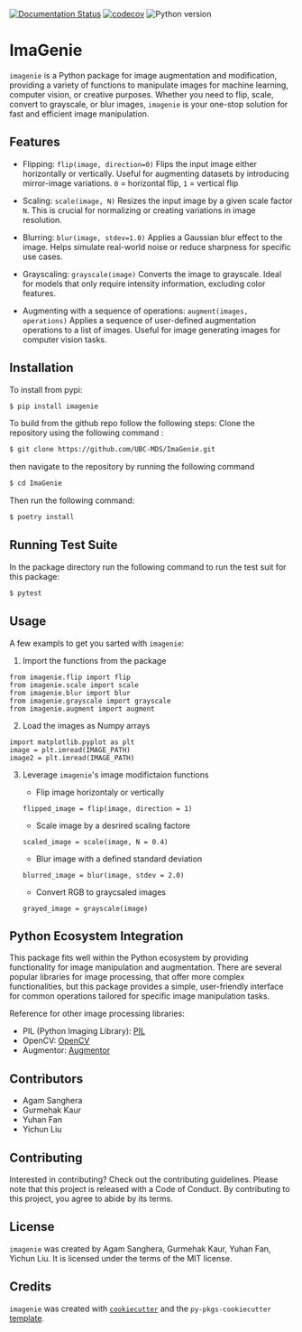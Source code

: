 [![Documentation Status](https://readthedocs.org/projects/imagenie/badge/?version=latest)](https://imagenie.readthedocs.io/en/latest/?badge=latest)
[![codecov](https://codecov.io/github/UBC-MDS/ImaGenie/graph/badge.svg?token=Dd6MnDTOH7)](https://codecov.io/github/UBC-MDS/ImaGenie)
![Python version](https://img.shields.io/pypi/pyversions/ImaGenie)


# ImaGenie

`imagenie` is a Python package for image augmentation and modification, providing a variety of functions to manipulate images for machine learning, computer vision, or creative purposes. Whether you need to flip, scale, convert to grayscale, or blur images, `imagenie` is your one-stop solution for fast and efficient image manipulation.

## Features

* Flipping: `flip(image, direction=0)`
    Flips the input image either horizontally or vertically. Useful for augmenting datasets by introducing mirror-image variations. `0` = horizontal flip, `1` = vertical flip 

* Scaling: `scale(image, N)`
    Resizes the input image by a given scale factor `N`. This is crucial for normalizing or creating variations in image resolution.

* Blurring: `blur(image, stdev=1.0)`
    Applies a Gaussian blur effect to the image. Helps simulate real-world noise or reduce sharpness for specific use cases.

* Grayscaling: `grayscale(image)`
    Converts the image to grayscale. Ideal for models that only require intensity information, excluding color features.

* Augmenting with a sequence of operations: `augment(images, operations)`
    Applies a sequence of user-defined augmentation operations to a list of images. Useful for image generating images for computer vision tasks.

## Installation
To install from pypi:
```bash
$ pip install imagenie
```

To build from the github repo follow the following steps:
Clone the repository using the following command :

```bash
$ git clone https://github.com/UBC-MDS/ImaGenie.git
```
then navigate to the repository by running the following command 

```bash
$ cd ImaGenie
```
Then run the following command:
```bash
$ poetry install
```

## Running Test Suite
In the package directory run the following command to run the test suit for this package:
```bash
$ pytest
```

## Usage
A few exampls to get you sarted with `imagenie`:

1. Import the functions from the package

```
from imagenie.flip import flip
from imagenie.scale import scale
from imagenie.blur import blur
from imagenie.grayscale import grayscale
from imagenie.augment import augment
```

2. Load the images as Numpy arrays

```
import matplotlib.pyplot as plt
image = plt.imread(IMAGE_PATH)
image2 = plt.imread(IMAGE_PATH)
```

3. Leverage `imagenie`'s image modifictaion functions

    - Flip image horizontaly or vertically
    ```
    flipped_image = flip(image, direction = 1)
    ```

    - Scale image by a desrired scaling factore
    ```
    scaled_image = scale(image, N = 0.4)
    ```

    - Blur image with a defined standard deviation
    ```
    blurred_image = blur(image, stdev = 2.0)
    ```

    - Convert RGB to graycsaled images
    ```
    grayed_image = grayscale(image)
    ```


## Python Ecosystem Integration

This package fits well within the Python ecosystem by providing functionality for image manipulation and augmentation. There are several popular libraries for image processing, that offer more complex functionalities, but this package provides a simple, user-friendly interface for common operations tailored for specific image manipulation tasks. 

Reference for other image processing libraries:
- PIL (Python Imaging Library): [PIL](https://python-pillow.org/)
- OpenCV: [OpenCV](https://opencv.org/)
- Augmentor: [Augmentor](https://github.com/mdbloice/Augmentor)

## Contributors

- Agam Sanghera
- Gurmehak Kaur
- Yuhan Fan
- Yichun Liu

## Contributing

Interested in contributing? Check out the contributing guidelines. Please note that this project is released with a Code of Conduct. By contributing to this project, you agree to abide by its terms.

## License

`imagenie` was created by Agam Sanghera, Gurmehak Kaur, Yuhan Fan, Yichun Liu. It is licensed under the terms of the MIT license.

## Credits

`imagenie` was created with [`cookiecutter`](https://cookiecutter.readthedocs.io/en/latest/) and the `py-pkgs-cookiecutter` [template](https://github.com/py-pkgs/py-pkgs-cookiecutter).
